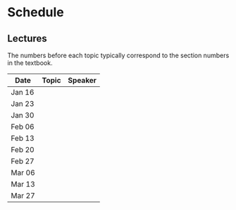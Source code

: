 # Schedule

## Lectures

The numbers before each topic typically correspond to the section numbers in the textbook.

| Date      | Topic    | Speaker | 
| --------- | -------- | ----- | 
| Jan 16  |          |      |   
| Jan 23  |          |      |   
| Jan 30  |          |      |   
| Feb 06  |          |      |   
| Feb 13  |          |      |   
| Feb 20  |          |      |   
| Feb 27  |          |      |   
| Mar 06  |          |      |   
| Mar 13  |          |      |   
| Mar 27  |          |      |   
 


